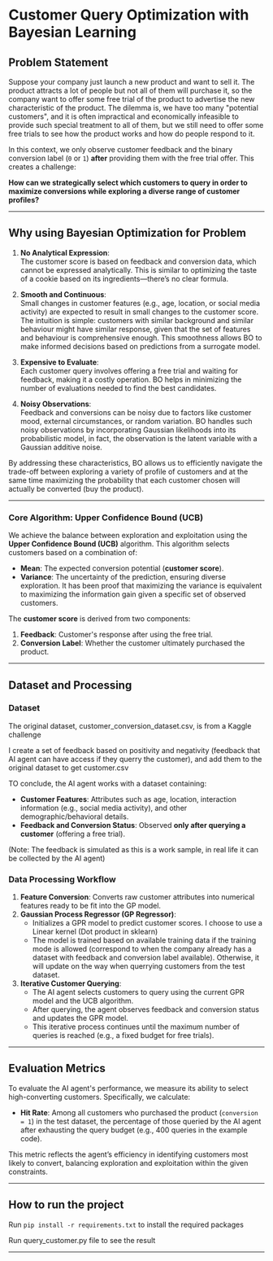 # **Customer Query Optimization with Bayesian Learning**

## **Problem Statement**

Suppose your company just launch a new product and want to sell it. The product attracts a lot of people but not all of them will purchase it, so the company want to offer some free trial of the product to advertise the new characteristic of the product. The dilemma is, we have too many "potential customers", and it is often impractical and economically infeasible to provide such special treatment to all of them, but we still need to offer some free trials to see how the product works and how do people respond to it.

In this context, we only observe customer feedback and the binary conversion label (`0` or `1`) **after** providing them with the free trial offer. This creates a challenge:

**How can we strategically select which customers to query in order to maximize conversions while exploring a diverse range of customer profiles?**

---

## **Why using Bayesian Optimization for Problem**

1. **No Analytical Expression**:  
   The customer score is based on feedback and conversion data, which cannot be expressed analytically. This is similar to optimizing the taste of a cookie based on its ingredients—there’s no clear formula.

2. **Smooth and Continuous**:  
   Small changes in customer features (e.g., age, location, or social media activity) are expected to result in small changes to the customer score. The intuition is simple: customers with similar background and similar behaviour might have similar response, given that the set of features and behaviour is comprehensive enough. This smoothness allows BO to make informed decisions based on predictions from a surrogate model.

3. **Expensive to Evaluate**:  
   Each customer query involves offering a free trial and waiting for feedback, making it a costly operation. BO helps in minimizing the number of evaluations needed to find the best candidates.

4. **Noisy Observations**:  
   Feedback and conversions can be noisy due to factors like customer mood, external circumstances, or random variation. BO handles such noisy observations by incorporating Gaussian likelihoods into its probabilistic model, in fact, the observation is the latent variable with a Gaussian additive noise.

By addressing these characteristics, BO allows us to efficiently navigate the trade-off between exploring a variety of profile of customers and at the same time maximizing the probability that each customer chosen will actually be converted (buy the product). 

---


### **Core Algorithm: Upper Confidence Bound (UCB)**

We achieve the balance between exploration and exploitation using the **Upper Confidence Bound (UCB)** algorithm. This algorithm selects customers based on a combination of:

- **Mean**: The expected conversion potential (**customer score**).
- **Variance**: The uncertainty of the prediction, ensuring diverse exploration. It has been proof that maximizing the variance is equivalent to maximizing the information gain given a specific set of observed customers.

The **customer score** is derived from two components:
1. **Feedback**: Customer's response after using the free trial.
2. **Conversion Label**: Whether the customer ultimately purchased the product.

---

## **Dataset and Processing**

### **Dataset**

The original dataset, customer_conversion_dataset.csv, is from a Kaggle challenge

I create a set of feedback based on positivity and negativity (feedback that AI agent can have access if they querry the customer), and add them to the original dataset to get customer.csv

TO conclude, the AI agent works with a dataset containing:

- **Customer Features**: Attributes such as age, location, interaction information (e.g., social media activity), and other demographic/behavioral details.
- **Feedback and Conversion Status**: Observed **only after querying a customer** (offering a free trial).

(Note: The feedback is simulated as this is a work sample, in real life it can be collected by the AI agent)

### **Data Processing Workflow**

1. **Feature Conversion**: Converts raw customer attributes into numerical features ready to be fit into the GP model.
2. **Gaussian Process Regressor (GP Regressor)**:
   - Initializes a GPR model to predict customer scores. I choose to use a Linear kernel (Dot product in sklearn)
   - The model is trained based on available training data if the training mode is allowed (correspond to when the company already has a dataset with feedback and conversion label available). Otherwise, it will update on the way when querrying customers from the test dataset.
3. **Iterative Customer Querying**:
   - The AI agent selects customers to query using the current GPR model and the UCB algorithm.
   - After querying, the agent observes feedback and conversion status and updates the GPR model.
   - This iterative process continues until the maximum number of queries is reached (e.g., a fixed budget for free trials).

---

## **Evaluation Metrics**

To evaluate the AI agent's performance, we measure its ability to select high-converting customers. Specifically, we calculate:

- **Hit Rate**: Among all customers who purchased the product (`conversion = 1`) in the test dataset, the percentage of those queried by the AI agent after exhausting the query budget (e.g., 400 queries in the example code).

This metric reflects the agent’s efficiency in identifying customers most likely to convert, balancing exploration and exploitation within the given constraints.

---

## **How to run the project**

Run `pip install -r requirements.txt` to install the required packages

Run query_customer.py file to see the result

---

